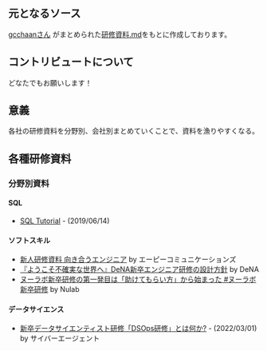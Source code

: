 ## 元となるソース
[gcchaanさん](https://github.com/gcchaan) がまとめられた[研修資料.md](https://gist.github.com/gcchaan/02f4746a323acac4095c30e0783a3912)をもとに作成しております。

## コントリビュートについて
どなたでもお願いします！

## 意義
各社の研修資料を分野別、会社別まとめていくことで、資料を漁りやすくなる。

## 各種研修資料
### 分野別資料
#### SQL
- [SQL Tutorial](https://speakerdeck.com/nrslib/sql-tutorial) - (2019/06/14)

#### ソフトスキル
- [新人研修資料 向き合うエンジニア](https://www.slideshare.net/akira6592/mukiau2022p) by エーピーコミュニケーションズ
- [『ようこそ不確実な世界へ』DeNA新卒エンジニア研修の設計方針](https://engineering.dena.com/blog/2022/05/design-of-fy22-eng-training/) by DeNA
- [ヌーラボ新卒研修の第一発目は「助けてもらい方」から始まった #ヌーラボ新卒研修](https://nulab.com/ja/blog/nulab/how-to-be-helped-training/) by Nulab

#### データサイエンス
- [新卒データサイエンティスト研修「DSOps研修」とは何か?](https://developers.cyberagent.co.jp/blog/archives/34628/) - (2022/03/01) by サイバーエージェント


